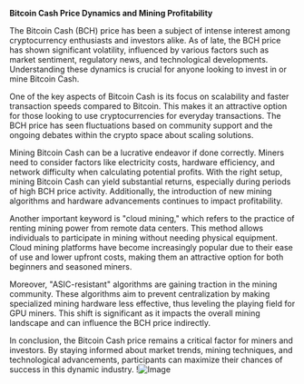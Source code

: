 **Bitcoin Cash Price Dynamics and Mining Profitability**

The Bitcoin Cash (BCH) price has been a subject of intense interest among cryptocurrency enthusiasts and investors alike. As of late, the BCH price has shown significant volatility, influenced by various factors such as market sentiment, regulatory news, and technological developments. Understanding these dynamics is crucial for anyone looking to invest in or mine Bitcoin Cash.

One of the key aspects of Bitcoin Cash is its focus on scalability and faster transaction speeds compared to Bitcoin. This makes it an attractive option for those looking to use cryptocurrencies for everyday transactions. The BCH price has seen fluctuations based on community support and the ongoing debates within the crypto space about scaling solutions.

Mining Bitcoin Cash can be a lucrative endeavor if done correctly. Miners need to consider factors like electricity costs, hardware efficiency, and network difficulty when calculating potential profits. With the right setup, mining Bitcoin Cash can yield substantial returns, especially during periods of high BCH price activity. Additionally, the introduction of new mining algorithms and hardware advancements continues to impact profitability.

Another important keyword is "cloud mining," which refers to the practice of renting mining power from remote data centers. This method allows individuals to participate in mining without needing physical equipment. Cloud mining platforms have become increasingly popular due to their ease of use and lower upfront costs, making them an attractive option for both beginners and seasoned miners.

Moreover, "ASIC-resistant" algorithms are gaining traction in the mining community. These algorithms aim to prevent centralization by making specialized mining hardware less effective, thus leveling the playing field for GPU miners. This shift is significant as it impacts the overall mining landscape and can influence the BCH price indirectly.

In conclusion, the Bitcoin Cash price remains a critical factor for miners and investors. By staying informed about market trends, mining techniques, and technological advancements, participants can maximize their chances of success in this dynamic industry. !![Image](https://github.com/user-attachments/assets/3be06921-4469-491d-bd37-5f14c53422b7)